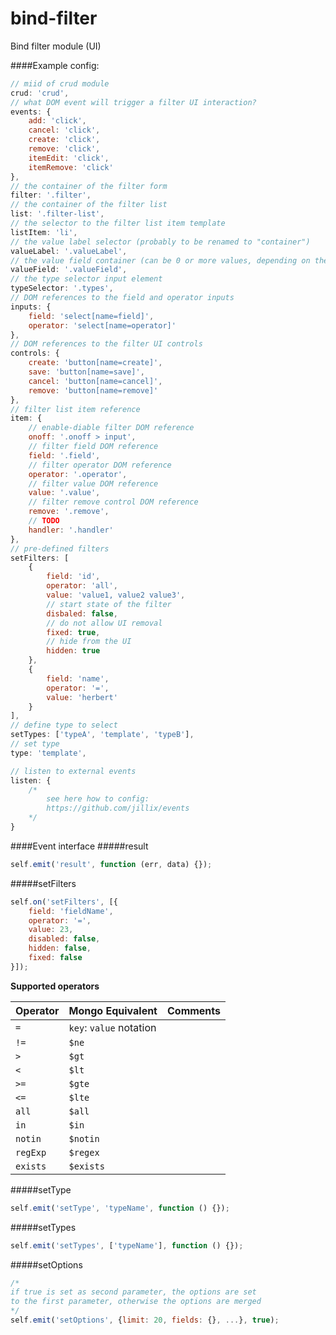 bind-filter
===========

Bind filter module (UI)

####Example config:
```js
// miid of crud module
crud: 'crud',
// what DOM event will trigger a filter UI interaction?
events: {
    add: 'click',
    cancel: 'click',
    create: 'click',
    remove: 'click',
    itemEdit: 'click',
    itemRemove: 'click'
},
// the container of the filter form
filter: '.filter',
// the container of the filter list
list: '.filter-list',
// the selector to the filter list item template
listItem: 'li',
// the value label selector (probably to be renamed to "container")
valueLabel: '.valueLabel',
// the value field container (can be 0 or more values, depending on the operator)
valueField: '.valueField',
// the type selector input element
typeSelector: '.types',
// DOM references to the field and operator inputs
inputs: {
    field: 'select[name=field]',
    operator: 'select[name=operator]'
},
// DOM references to the filter UI controls
controls: {
    create: 'button[name=create]',
    save: 'button[name=save]',
    cancel: 'button[name=cancel]',
    remove: 'button[name=remove]'
},
// filter list item reference
item: {
    // enable-diable filter DOM reference
    onoff: '.onoff > input',
    // filter field DOM reference
    field: '.field',
    // filter operator DOM reference
    operator: '.operator',
    // filter value DOM reference
    value: '.value',
    // filter remove control DOM reference
    remove: '.remove',
    // TODO
    handler: '.handler'
},
// pre-defined filters
setFilters: [
    {
        field: 'id',
        operator: 'all',
        value: 'value1, value2 value3',
        // start state of the filter
        disbaled: false,
        // do not allow UI removal
        fixed: true,
        // hide from the UI
        hidden: true
    },
    {
        field: 'name',
        operator: '=',
        value: 'herbert'
    }
],
// define type to select
setTypes: ['typeA', 'template', 'typeB'],
// set type
type: 'template',

// listen to external events
listen: {
    /*
        see here how to config:
        https://github.com/jillix/events
    */
}
```

####Event interface
#####result
```js
self.emit('result', function (err, data) {});
```

#####setFilters
```js
self.on('setFilters', [{
    field: 'fieldName',
    operator: '=',
    value: 23,
    disabled: false,
    hidden: false,
    fixed: false
}]);
```

**Supported operators**

| Operator | Mongo Equivalent         | Comments |
| -------- |:------------------------ | -------- |
| `=`      | `key`: `value` notation  | |
| `!=`     | `$ne`                    | |
| `>`      | `$gt`                    | |
| `<`      | `$lt`                    | |
| `>=`     | `$gte`                   | |
| `<=`     | `$lte`                   | |
| `all`    | `$all`                   | |
| `in`     | `$in`                    | |
| `notin`  | `$notin`                 | |
| `regExp` | `$regex`                 | |
| `exists` | `$exists`                | |

#####setType
```js
self.emit('setType', 'typeName', function () {});
```

#####setTypes
```js
self.emit('setTypes', ['typeName'], function () {});
```

#####setOptions
```js
/*
if true is set as second parameter, the options are set
to the first parameter, otherwise the options are merged
*/
self.emit('setOptions', {limit: 20, fields: {}, ...}, true);
```
